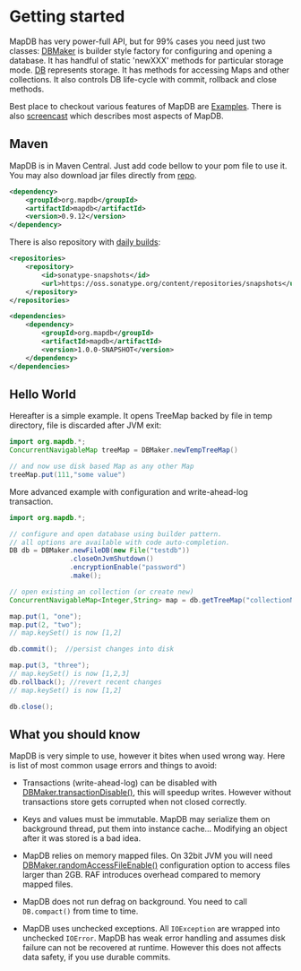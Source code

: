 Getting started
======
MapDB has very power-full API, but for 99% cases you need just two classes: [DBMaker](http://www.mapdb.org/apidocs/org/mapdb/DBMaker.html)
is builder style factory for configuring and opening a database. It has handful of static 'newXXX' methods for particular storage mode.
[DB](http://www.mapdb.org/apidocs/org/mapdb/DB.html) represents storage. It has methods for accessing Maps and other collections.
It also controls DB life-cycle with commit, rollback and close methods.

Best place to checkout various features of MapDB are [Examples](https://github.com/jankotek/MapDB/tree/master/src/test/java/examples).
There is also [screencast](http://www.youtube.com/watch?v=FdZmyEHcWLI) which describes most aspects of MapDB.


Maven
------
MapDB is in Maven Central. Just add code bellow to your pom file to use it. You may also download jar files directly from
[repo](http://search.maven.org/#browse%7C845836981).

```xml
<dependency>
    <groupId>org.mapdb</groupId>
    <artifactId>mapdb</artifactId>
    <version>0.9.12</version>
</dependency>
```

There is also repository with [daily builds](https://oss.sonatype.org/content/repositories/snapshots/org/mapdb/mapdb/):

```xml
<repositories>
    <repository>
        <id>sonatype-snapshots</id>
        <url>https://oss.sonatype.org/content/repositories/snapshots</url>
    </repository>
</repositories>

<dependencies>
    <dependency>
        <groupId>org.mapdb</groupId>
        <artifactId>mapdb</artifactId>
        <version>1.0.0-SNAPSHOT</version>
    </dependency>
</dependencies>
```

Hello World
-----------
Hereafter is a simple example. It opens TreeMap backed by file in temp directory, file is discarded after JVM exit:

```java
import org.mapdb.*;
ConcurrentNavigableMap treeMap = DBMaker.newTempTreeMap()

// and now use disk based Map as any other Map
treeMap.put(111,"some value")
```

More advanced example with configuration and write-ahead-log transaction.

```java
import org.mapdb.*;

// configure and open database using builder pattern.
// all options are available with code auto-completion.
DB db = DBMaker.newFileDB(new File("testdb"))
               .closeOnJvmShutdown()
               .encryptionEnable("password")
               .make();

// open existing an collection (or create new)
ConcurrentNavigableMap<Integer,String> map = db.getTreeMap("collectionName");

map.put(1, "one");
map.put(2, "two");
// map.keySet() is now [1,2]

db.commit();  //persist changes into disk

map.put(3, "three");
// map.keySet() is now [1,2,3]
db.rollback(); //revert recent changes
// map.keySet() is now [1,2]

db.close();
```

What you should know
--------------------
MapDB is very simple to use, however it bites when used wrong way. Here is list of most common usage errors
and things to avoid:

* Transactions (write-ahead-log) can be disabled with
<a href="http://www.mapdb.org/apidocs/org/mapdb/DBMaker.html#transactionDisable()">DBMaker.transactionDisable()</a>,
this will speedup writes. However without transactions store gets corrupted when not closed correctly.

* Keys and values must be immutable. MapDB may serialize them on background thread, put them into instance cache...
Modifying an object after it was stored is a bad idea.

* MapDB relies on memory mapped files. On 32bit JVM you will need
<a href="http://www.mapdb.org/apidocs/org/mapdb/DBMaker.html#randomAccessFileEnable()">DBMaker.randomAccessFileEnable()</a>
configuration option to access files larger than 2GB. RAF introduces overhead compared to memory mapped files.

* MapDB does not run defrag on background. You need to call `DB.compact()` from time to time.

* MapDB uses unchecked exceptions. All `IOException` are wrapped into unchecked `IOError`. MapDB has weak error
handling and assumes disk failure can not be recovered at runtime. However this does not affects data safety, if you use
durable commits.
